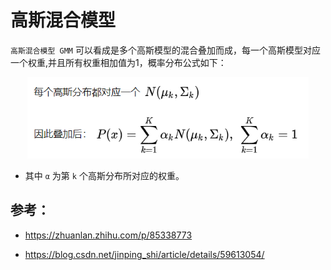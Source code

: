 # 高斯混合模型


`高斯混合模型 GMM` 可以看成是多个高斯模型的混合叠加而成，每一个高斯模型对应一个权重,并且所有权重相加值为1，概率分布公式如下：

<div align=center><img width="450" height="130" src="./static/高斯混合模型公式.jpg"/></div>

*   其中 `α` 为第 `k` 个高斯分布所对应的权重。




## 参考：

* https://zhuanlan.zhihu.com/p/85338773

* https://blog.csdn.net/jinping_shi/article/details/59613054/






